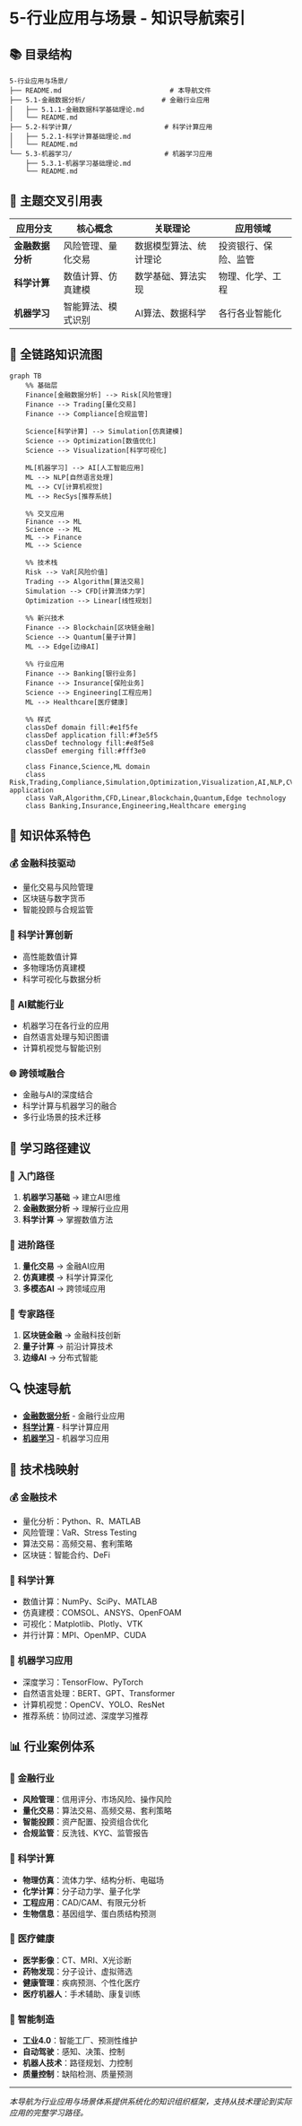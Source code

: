 # 5-行业应用与场景 - 知识导航索引

## 📚 目录结构

```
5-行业应用与场景/
├── README.md                           # 本导航文件
├── 5.1-金融数据分析/                   # 金融行业应用
│   ├── 5.1.1-金融数据科学基础理论.md
│   └── README.md
├── 5.2-科学计算/                       # 科学计算应用
│   ├── 5.2.1-科学计算基础理论.md
│   └── README.md
└── 5.3-机器学习/                       # 机器学习应用
    ├── 5.3.1-机器学习基础理论.md
    └── README.md
```

## 🔗 主题交叉引用表

| 应用分支 | 核心概念 | 关联理论 | 应用领域 |
|---------|---------|---------|---------|
| **金融数据分析** | 风险管理、量化交易 | 数据模型算法、统计理论 | 投资银行、保险、监管 |
| **科学计算** | 数值计算、仿真建模 | 数学基础、算法实现 | 物理、化学、工程 |
| **机器学习** | 智能算法、模式识别 | AI算法、数据科学 | 各行各业智能化 |

## 🌊 全链路知识流图

```mermaid
graph TB
    %% 基础层
    Finance[金融数据分析] --> Risk[风险管理]
    Finance --> Trading[量化交易]
    Finance --> Compliance[合规监管]
    
    Science[科学计算] --> Simulation[仿真建模]
    Science --> Optimization[数值优化]
    Science --> Visualization[科学可视化]
    
    ML[机器学习] --> AI[人工智能应用]
    ML --> NLP[自然语言处理]
    ML --> CV[计算机视觉]
    ML --> RecSys[推荐系统]
    
    %% 交叉应用
    Finance --> ML
    Science --> ML
    ML --> Finance
    ML --> Science
    
    %% 技术栈
    Risk --> VaR[风险价值]
    Trading --> Algorithm[算法交易]
    Simulation --> CFD[计算流体力学]
    Optimization --> Linear[线性规划]
    
    %% 新兴技术
    Finance --> Blockchain[区块链金融]
    Science --> Quantum[量子计算]
    ML --> Edge[边缘AI]
    
    %% 行业应用
    Finance --> Banking[银行业务]
    Finance --> Insurance[保险业务]
    Science --> Engineering[工程应用]
    ML --> Healthcare[医疗健康]
    
    %% 样式
    classDef domain fill:#e1f5fe
    classDef application fill:#f3e5f5
    classDef technology fill:#e8f5e8
    classDef emerging fill:#fff3e0
    
    class Finance,Science,ML domain
    class Risk,Trading,Compliance,Simulation,Optimization,Visualization,AI,NLP,CV,RecSys application
    class VaR,Algorithm,CFD,Linear,Blockchain,Quantum,Edge technology
    class Banking,Insurance,Engineering,Healthcare emerging
```

## 🎯 知识体系特色

### 💰 **金融科技驱动**

- 量化交易与风险管理
- 区块链与数字货币
- 智能投顾与合规监管

### 🔬 **科学计算创新**

- 高性能数值计算
- 多物理场仿真建模
- 科学可视化与数据分析

### 🤖 **AI赋能行业**

- 机器学习在各行业的应用
- 自然语言处理与知识图谱
- 计算机视觉与智能识别

### 🌐 **跨领域融合**

- 金融与AI的深度结合
- 科学计算与机器学习的融合
- 多行业场景的技术迁移

## 📖 学习路径建议

### 🥇 **入门路径**

1. **机器学习基础** → 建立AI思维
2. **金融数据分析** → 理解行业应用
3. **科学计算** → 掌握数值方法

### 🥈 **进阶路径**

1. **量化交易** → 金融AI应用
2. **仿真建模** → 科学计算深化
3. **多模态AI** → 跨领域应用

### 🥉 **专家路径**

1. **区块链金融** → 金融科技创新
2. **量子计算** → 前沿计算技术
3. **边缘AI** → 分布式智能

## 🔍 快速导航

- **[金融数据分析](./5.1-金融数据分析/)** - 金融行业应用
- **[科学计算](./5.2-科学计算/)** - 科学计算应用
- **[机器学习](./5.3-机器学习/)** - 机器学习应用

## 🚀 技术栈映射

### 💰 **金融技术**

- 量化分析：Python、R、MATLAB
- 风险管理：VaR、Stress Testing
- 算法交易：高频交易、套利策略
- 区块链：智能合约、DeFi

### 🔬 **科学计算**

- 数值计算：NumPy、SciPy、MATLAB
- 仿真建模：COMSOL、ANSYS、OpenFOAM
- 可视化：Matplotlib、Plotly、VTK
- 并行计算：MPI、OpenMP、CUDA

### 🤖 **机器学习应用**

- 深度学习：TensorFlow、PyTorch
- 自然语言处理：BERT、GPT、Transformer
- 计算机视觉：OpenCV、YOLO、ResNet
- 推荐系统：协同过滤、深度学习推荐

## 📊 行业案例体系

### 🏦 **金融行业**

- **风险管理**：信用评分、市场风险、操作风险
- **量化交易**：算法交易、高频交易、套利策略
- **智能投顾**：资产配置、投资组合优化
- **合规监管**：反洗钱、KYC、监管报告

### 🔬 **科学计算**

- **物理仿真**：流体力学、结构分析、电磁场
- **化学计算**：分子动力学、量子化学
- **工程应用**：CAD/CAM、有限元分析
- **生物信息**：基因组学、蛋白质结构预测

### 🏥 **医疗健康**

- **医学影像**：CT、MRI、X光诊断
- **药物发现**：分子设计、虚拟筛选
- **健康管理**：疾病预测、个性化医疗
- **医疗机器人**：手术辅助、康复训练

### 🚗 **智能制造**

- **工业4.0**：智能工厂、预测性维护
- **自动驾驶**：感知、决策、控制
- **机器人技术**：路径规划、力控制
- **质量控制**：缺陷检测、质量预测

---

*本导航为行业应用与场景体系提供系统化的知识组织框架，支持从技术理论到实际应用的完整学习路径。*
